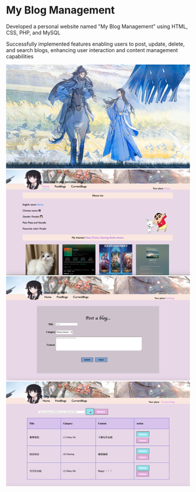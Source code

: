 # My Blog Management

Developed a personal website named "My Blog Management" using HTML, CSS, PHP, and MySQL

Successfully implemented features enabling users to post, update, delete, and search blogs, enhancing user interaction and content management capabilities


![login](https://github.com/CarrotXxX/MyBlog/blob/master/login.png)
![home](https://github.com/CarrotXxX/MyBlog/blob/master/home.png)
![postblog](https://github.com/CarrotXxX/MyBlog/blob/master/postblog.png)
![currentblog](https://github.com/CarrotXxX/MyBlog/blob/master/currentblog.png)
